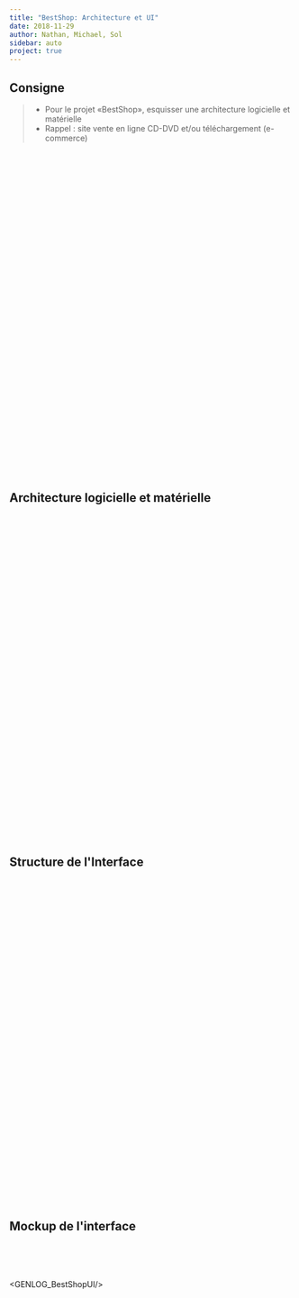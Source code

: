 ```yaml
---
title: "BestShop: Architecture et UI"
date: 2018-11-29
author: Nathan, Michael, Sol
sidebar: auto
project: true
---
```


## Consigne

> * Pour le projet «BestShop», esquisser une architecture logicielle et matérielle
> * Rappel : site vente en ligne CD-DVD et/ou téléchargement (e-commerce)

<br>
<br>
<br>
<br>
<br>
<br>
<br>
<br>
<br>
<br>
<br>
<br>
<br>
<br>
<br>


<Media
  src="https://i.imgur.com/LC8QQd8.png"
  center="true"
  width=450
/>

<br>
<br>
<br>
<br>
<br>
<br>
<br>
<br>
<br>
<br>
<br>
<br>
<br>
<br>
<br>
<br>
<br>
<br>


## Architecture logicielle et matérielle

<br>
<br>
<br>
<br>
<br>
<br>
<br>
<br>
<br>
<br>
<br>
<br>
<br>
<br>
<br>


<Media
  caption="Architecture logicielle et matérielle"
  src="https://i.imgur.com/Ijv1eVH.png"
  center="true"
/>

<br>
<br>
<br>
<br>
<br>
<br>
<br>
<br>
<br>
<br>
<br>
<br>
<br>
<br>
<br>
<br>
<br>
<br>

## Structure de l'Interface

<br>
<br>
<br>
<br>
<br>
<br>
<br>
<br>
<br>

<Media
  caption="Structure de l'Interface"
  src="https://i.imgur.com/l3L6h7y.png"
/>

<br>
<br>
<br>
<br>
<br>
<br>
<br>
<br>
<br>
<br>
<br>
<br>
<br>
<br>
<br>
<br>
<br>
<br>
<br>
<br>
<br>
<br>
<br>
<br>

## Mockup de l'interface

<br>
<br>
<br>


<GENLOG_BestShopUI/>




